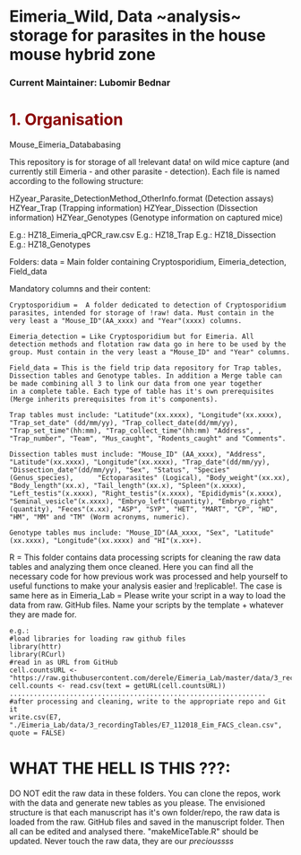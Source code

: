 # Eimeria_Wild, Data ~analysis~ storage for parasites in the house mouse hybrid zone  

###  Current Maintainer: Lubomir Bednar

# <span style="color:darkred">1. Organisation<span>

Mouse_Eimeria_Datababasing


This repository is for storage of all !relevant data! on wild mice capture (and currently still Eimeria - and other parasite - detection). Each file is named according to the following structure:

HZyear_Parasite_DetectionMethod_OtherInfo.format (Detection assays)
HZYear_Trap (Trapping information)
HZYear_Dissection (Dissection information)
HZYear_Genotypes (Genotype information on captured mice)

E.g.: HZ18_Eimeria_qPCR_raw.csv
E.g.: HZ18_Trap
E.g.: HZ18_Dissection
E.g.: HZ18_Genotypes

Folders:
data = Main folder containing Cryptosporidium, Eimeria_detection, Field_data

Mandatory columns and their content:

	Cryptosporidium =  A folder dedicated to detection of Cryptosporidium parasites, intended for storage of !raw! data. Must contain in the very least a "Mouse_ID"(AA_xxxx) and "Year"(xxxx) columns.

	Eimeria_detection = Like Cryptosporidium but for Eimeria. All detection methods and flotation raw data go in here to be used by the group. Must contain in the very least a "Mouse_ID" and "Year" columns.

	Field_data = This is the field trip data repository for Trap tables, Dissection tables and Genotype tables. In addition a Merge table can be made combining all 3 to link our data from one year together 		in a complete table. Each type of table has it's own prerequisites (Merge inherits prerequisites from it's components). 
	
	Trap tables must include: "Latitude"(xx.xxxx), "Longitude"(xx.xxxx), "Trap_set_date" (dd/mm/yy), "Trap_collect_date(dd/mm/yy), "Trap_set_time"(hh:mm), "Trap_collect_time"(hh:mm) "Address", , 		"Trap_number", "Team", "Mus_caught", "Rodents_caught" and "Comments".
	
	Dissection tables must include: "Mouse_ID" (AA_xxxx), "Address", "Latitude"(xx.xxxx), "Longitude"(xx.xxxx), "Trap_date"(dd/mm/yy), "Dissection_date"(dd/mm/yy), "Sex", "Status", "Species"(Genus_species), 		"Ectoparasites" (Logical), "Body_weight"(xx.xx), "Body_length"(xx.x), "Tail_length"(xx.x), "Spleen"(x.xxxx), "Left_testis"(x.xxxx), "Right_testis"(x.xxxx), "Epididymis"(x.xxxx), 	  	 		"Seminal_vesicle"(x.xxxx), "Embryo_left"(quantity), "Embryo_right"(quantity), "Feces"(x.xx), "ASP", "SYP", "HET", "MART", "CP", "HD", "HM", "MM" and "TM" (Worm acronyms, numeric).
	
	Genotype tables mus include: "Mouse_ID"(AA_xxxx, "Sex", "Latitude"(xx.xxxx), "Longitude"(xx.xxxx) and "HI"(x.xx+).


R = This folder contains data processing scripts for cleaning the raw data tables and analyzing them once cleaned. Here you can find all the necessary code for how previous work was processed and help yourself to useful functions to make your analysis easier and !replicable!. The case is same here as in Eimeria_Lab = Please write your script in a way to load the data from raw. GitHub files. Name your scripts by the template + whatever they are made for.

	e.g.: 
	#load libraries for loading raw github files
	library(httr)
	library(RCurl)
	#read in as URL from GitHub
	cell.countsURL <- "https://raw.githubusercontent.com/derele/Eimeria_Lab/master/data/3_recordingTables/E7_112018_Eim_FACS_cell_counts_processed.csv"
	cell.counts <- read.csv(text = getURL(cell.countsURL)) 
	................................................................
	#after processing and cleaning, write to the appropriate repo and Git it
	write.csv(E7, "./Eimeria_Lab/data/3_recordingTables/E7_112018_Eim_FACS_clean.csv", quote = FALSE)

# WHAT THE HELL IS THIS ???:

DO NOT edit the raw data in these folders. You can clone the repos, work with the data and generate new tables as you please. The envisioned structure is that each manuscript has it's own folder/repo, the raw data is loaded from the raw. GitHub files and saved in the manuscript folder. Then all can be edited and analysed there.
 "makeMiceTable.R" should be updated. Never touch the raw data, they are our *precioussss*
